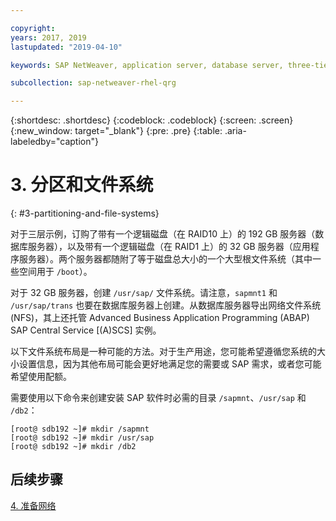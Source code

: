 ```yaml
---

copyright:
years: 2017, 2019
lastupdated: "2019-04-10"

keywords: SAP NetWeaver, application server, database server, three-tier

subcollection: sap-netweaver-rhel-qrg

---
```


{:shortdesc: .shortdesc}
{:codeblock: .codeblock}
{:screen: .screen}
{:new_window: target="_blank"}
{:pre: .pre}
{:table: .aria-labeledby="caption"}

# 3. 分区和文件系统
{: #3-partitioning-and-file-systems}

对于三层示例，订购了带有一个逻辑磁盘（在 RAID10 上）的 192 GB 服务器（数据库服务器），以及带有一个逻辑磁盘（在 RAID1 上）的 32 GB 服务器（应用程序服务器）。两个服务器都随附了等于磁盘总大小的一个大型根文件系统（其中一些空间用于 `/boot`）。

对于 32 GB 服务器，创建 `/usr/sap/` 文件系统。请注意，`sapmnt1` 和 `/usr/sap/trans` 也要在数据库服务器上创建。从数据库服务器导出网络文件系统 (NFS)，其上还托管 Advanced Business Application Programming (ABAP) SAP Central Service [(A)SCS] 实例。

以下文件系统布局是一种可能的方法。对于生产用途，您可能希望遵循您系统的大小设置信息，因为其他布局可能会更好地满足您的需要或 SAP 需求，或者您可能希望使用配额。


需要使用以下命令来创建安装 SAP 软件时必需的目录 `/sapmnt`、`/usr/sap` 和 `/db2`：
```
[root@ sdb192 ~]# mkdir /sapmnt
[root@ sdb192 ~]# mkdir /usr/sap
[root@ sdb192 ~]# mkdir /db2
```

## 后续步骤

[4. 准备网络](/docs/infrastructure/sap-netweaver-rhel-qrg?topic=sap-netweaver-rhel-qrg-network#network)
